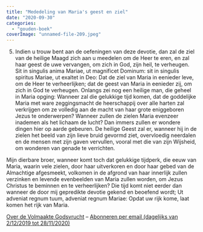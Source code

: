 ```yaml
---
title: "Mededeling van Maria's geest en ziel"
date: "2020-09-30"
categories: 
  - "gouden-boek"
coverImage: "unnamed-file-209.jpeg"
---
```


5) Indien u trouw bent aan de oefeningen van deze devotie, dan zal de ziel van de heilige Maagd zich aan u meedelen om de Heer te eren, en zal haar geest de uwe vervangen, om zich in God, zijn heil, te verheugen. Sit in singulis anima Mariae, ut magnificet Dominum: sit in singulis spiritus Mariae, ut exaltet in Deo: Dat de ziel van Maria in eenieder leve, om de Heer te verheerlijken; dat de geest van Maria in eenieder zij, om zich in God te verheugen. Onlangs zei nog een heilige man, die geheel in Maria opging: Wanneer zal die gelukkige tijd komen, dat de goddelijke Maria met ware zeggingsmacht de heerschappij over alle harten zal verkrijgen om ze volledig aan de macht van haar grote eniggeboren Jezus te onderwerpen? Wanneer zullen de zielen Maria evenzeer inademen als het lichaam de lucht? Dan immers zullen er wondere dingen hier op aarde gebeuren. De heilige Geest zal er, wanneer hij in de zielen het beeld van zijn lieve bruid gevormd ziet, overvloedig neerdalen en de mensen met zijn gaven vervullen, vooral met die van zijn Wijsheid, om wonderen van genade te verrichten.

Mijn dierbare broer, wanneer komt toch dat gelukkige tijdperk, die eeuw van Maria, waarin vele zielen, door haar uitverkoren en door haar gebed van de Almachtige afgesmeekt, volkomen in de afgrond van haar innerlijk zullen verzinken en levende evenbeelden van Maria zullen worden, om Jezus Christus te beminnen en te verheerlijken? Die tijd komt niet eerder dan wanneer de door mij gepredikte devotie gekend en beoefend wordt; Ut adveniat regnum tuum, adveniat regnum Mariae: Opdat uw rijk kome, laat komen het rijk van Maria.

[Over de Volmaakte Godsvrucht](/blog/een-jaar-lang-volmaakte-godsvrucht/) – [Abonneren per email (dagelijks van 2/12/2019 tot 28/11/2020)](http://eepurl.com/9RKvX)
